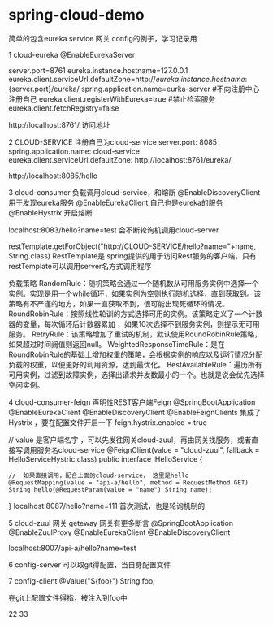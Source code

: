 # spring-cloud-demo
简单的包含eureka service 网关 config的例子，学习记录用


1 cloud-eureka
@EnableEurekaServer

server.port=8761
eureka.instance.hostname=127.0.0.1
eureka.client.serviceUrl.defaultZone=http://${eureka.instance.hostname}:${server.port}/eureka/
spring.application.name=eurka-server
#不向注册中心注册自己
eureka.client.registerWithEureka=true
#禁止检索服务
eureka.client.fetchRegistry=false

http://localhost:8761/ 访问地址


2 CLOUD-SERVICE   注册自己为cloud-service
server.port: 8085
spring.application.name: cloud-service
eureka.client.serviceUrl.defaultZone: http://localhost:8761/eureka/

http://localhost:8085/hello



3 cloud-consumer   负载调用cloud-service，和熔断
@EnableDiscoveryClient  用于发现eureka服务
@EnableEurekaClient   自己也是eureka的服务
@EnableHystrix 开启熔断

localhost:8083/hello?name=test   会不断轮询机调用cloud-server

restTemplate.getForObject("http://CLOUD-SERVICE/hello?name="+name, String.class)
RestTemplate是 spring提供的用于访问Rest服务的客户端，只有restTemplate可以调用server名方式调用程序


负载策略
    ️RandomRule：随机策略会通过一个随机数从可用服务实例中选择一个实例。实现是用一个while循环，如果实例为空则执行随机选择，直到获取到。该策略有不严谨的地方，如果一直获取不到，很可能出现死循环的情况。
    ️RoundRobinRule：按照线性轮训的方式选择可用的实例。该策略定义了一个计数器的变量，每次循环后计数器累加    ，如果10次选择不到服务实例，则提示无可用服务。
    ️RetryRule：该策略增加了重试的机制，默认使用RoundRobinRule策略，如果超过时间阙值则返回null。
    ️WeightedResponseTimeRule：是在RoundRobinRule的基础上增加权重的策略，会根据实例的响应以及运行情况分配负载的权重，以便更好的利用资源，达到最优化。
    ️BestAvailableRule：遍历所有可用实例，过滤到故障实例，选择出请求并发数最小的一个。也就是说会优先选择空闲实例。




4  cloud-consumer-feign   声明性REST客户端Feign
@SpringBootApplication
@EnableEurekaClient
@EnableDiscoveryClient
@EnableFeignClients   集成了Hystrix ，要在配置文件开启一下
feign.hystrix.enabled = true

//  value 是客户端名字 ，可以先发往网关cloud-zuul，再由网关找服务，或者直接写调用服务名cloud-service
@FeignClient(value = "cloud-zuul", fallback = HelloServiceHystric.class)
public interface IHelloService {

    //  如果直接调用，配合上面的cloud-service， 这里是hello
    @RequestMapping(value = "api-a/hello", method = RequestMethod.GET)
    String hello(@RequestParam(value = "name") String name);
}
localhost:8087/hello?name=111 首次测试，也是轮询机制的


5 cloud-zuul      网关 geteway 网关有更多断言
@SpringBootApplication
@EnableZuulProxy
@EnableEurekaClient
@EnableDiscoveryClient

localhost:8007/api-a/hello?name=test



6 config-server 可以取git得配置，当自身配置文件



7 config-client 
@Value("${foo}")
String foo;

在git上配置文件得指，被注入到foo中

22
33



